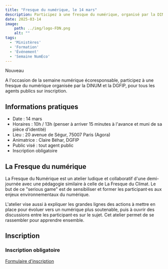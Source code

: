 ```yaml
---
title: "Fresque du numérique, le 14 mars"
description: Participez à une fresque du numérique, organisé par la DINUM et la DGFIP, le 14 mars 2025
date: 2025-03-14
image:
    path: ../img/logo-FDN.png
    alt: ""
tags:
  - 'Ministères'
  - 'Formation'
  - 'Événement'
  - 'Semaine NumEco'
---
```


<p class="fr-badge fr-badge--success fr-badge--no-icon">Nouveau</p>

<!-- chapô-->
A l'occasion de la semaine numérique écoresponsable, participez à une fresque du numérique organisée par la DINUM et la DGFIP, pour tous les agents publics sur inscription.

<!-- texte-->

## Informations pratiques

* Date : 14 mars
* Horaires : 10h / 13h (penser à arriver 15 minutes à l'avance et muni de sa pièce d'identité)
* Lieu : 20 avenue de Ségur, 75007 Paris (Agora)
* Animatrice : Claire Béhar, DGFIP
* Public visé : tout agent public
* Inscription obligatoire

## La Fresque du numérique

La Fresque du Numérique est un atelier ludique et collaboratif d'une demi-journée avec une pédagogie similaire à celle de La Fresque du Climat. Le but de ce "serious game" est de sensibiliser et former les participant·es aux enjeux environnementaux du numérique.

L'atelier vise aussi à expliquer les grandes lignes des actions à mettre en place pour évoluer vers un numérique plus soutenable, puis à ouvrir des discussions entre les participant·es sur le sujet. Cet atelier permet de se rassembler pour apprendre ensemble.

## Inscription

<div class="fr-callout">
    <h3 class="fr-callout__title">Inscription obligatoire</h3>
    <a class="fr-btn" href="https://grist.numerique.gouv.fr/o/docs/forms/1MmRRb9XJUL9CZgmQ9EMsS/55" target="_blank">
			Formulaire d'inscription
    </a>
</div>
